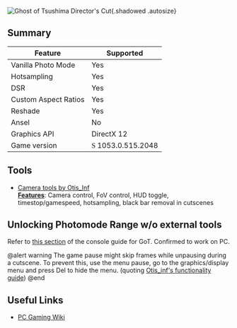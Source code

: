 ![Ghost of Tsushima Director's Cut](Images\GoT_DC_header.png "Shot by IronGauntlet"){.shadowed .autosize}

## Summary

Feature | Supported
--|--
Vanilla Photo Mode | Yes
Hotsampling | Yes
DSR | Yes
Custom Aspect Ratios | Yes
Reshade | Yes
Ansel | No
Graphics API | DirectX 12
Game version | <font face="Stores"> S </font> 1053.0.515.2048 
 
## Tools

* [Camera tools by Otis_Inf](https://patreon.com/Otis_Inf)  
**[Features](https://opm.fransbouma.com/Cameras/ghostoftsushima.htm)**: Camera control, FoV control, HUD toggle, timestop/gamespeed, hotsampling, black bar removal in cutscenes

## Unlocking Photomode Range w/o external tools

Refer to [this section](https://framedsc.com/GameGuides/GhostofTsushima.htm#unlimited-range-trick) of the console guide for GoT. Confirmed to work on PC.

@alert warning
The game pause might skip frames while unpausing during a cutscene. To prevent this, use the menu pause, go to the graphics/display menu and press Del to hide the menu. (quoting [Otis_inf's functionality guide](https://opm.fransbouma.com/Cameras/ghostoftsushima.htm#game-pause-and-cutscenes))
@end

## Useful Links

* [PC Gaming Wiki](https://pcgamingwiki.com/wiki/Ghost_of_Tsushima_Director%27s_Cut)